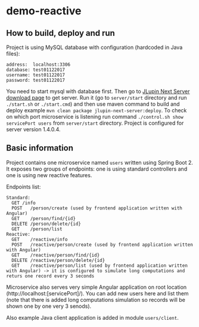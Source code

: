# demo-reactive

## How to build, deploy and run

Project is using MySQL database with configuration (hardcoded in Java files):
```
address:  localhost:3306
database: test01122017
username: test01122017
password: test01122017
```

You need to start mysql with database first. Then go to [JLupin Next Server download page](https://jlupinnextserver.io/download) to get server. Run it (go to `server/start` directory and run `./start.sh` or `./start.cmd`) and then use maven command to build and deploy example `mvn clean package jlupin-next-server:deploy`. To check on which port microservice is listening run command `./control.sh show servicePort users` from `server/start` directory. Project is configured for server version 1.4.0.4.

## Basic information

Project contains one microservice named `users` written using Spring Boot 2. It exposes two groups of endpoints: one is using standard controllers and one is using new reactive features.

Endpoints list:
```
Standard:
  GET /info
  POST   /person/create (used by frontend application written with Angular)
  GET    /person/find/{id}
  DELETE /person/delete/{id}
  GET    /person/list
Reactive:
  GET    /reactive/info
  POST   /reactive/person/create (used by frontend application written with Angular)
  GET    /reactive/person/find/{id}
  DELETE /reactive/person/delete/{id}
  GET    /reactive/person/list (used by frontend application written with Angular) -> it is configured to simulate long computations and returs one record every 3 seconds
```

Microservice also serves very simple Angular application on root location (http://localhost:[servicePort]/). You can add new users here and list them (note that there is added long computations simulation so records will be shown one by one very 3 senods).

Also example Java client application is added in module `users/client`.
